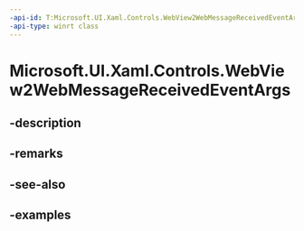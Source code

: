 ```yaml
---
-api-id: T:Microsoft.UI.Xaml.Controls.WebView2WebMessageReceivedEventArgs
-api-type: winrt class
---
```


# Microsoft.UI.Xaml.Controls.WebView2WebMessageReceivedEventArgs

<!--
public sealed class WebView2WebMessageReceivedEventArgs
-->


## -description

## -remarks

## -see-also

## -examples


